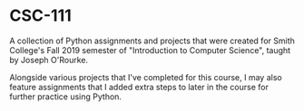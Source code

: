 # CSC-111
A collection of Python assignments and projects that were created for Smith College's Fall 2019 semester of "Introduction to Computer Science", taught by Joseph O'Rourke. 

Alongside various projects that I've completed for this course, I may also feature assignments that I added extra steps to later in the course for further practice using Python.
